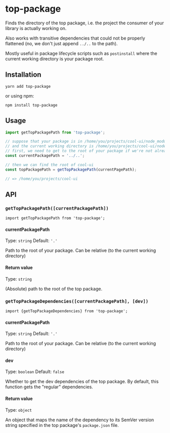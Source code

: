 # top-package

Finds the directory of the top package, i.e. the project the consumer of your library is actually working on.

Also works with transitive dependencies that could not be properly flattened (no, we don't just append `../..` to the path).

Mostly useful in package lifecycle scripts such as `postinstall` where the current working directory is your package root.

## Installation

	yarn add top-package

or using npm:

	npm install top-package

## Usage

```js
import getTopPackagePath from 'top-package';

// suppose that your package is in /home/you/projects/cool-ui/node_modules/your-awesome-lib
// and the current working directory is /home/you/projects/cool-ui/node_modules/your-awesome-lib/lib/util
// first, we need to get to the root of your package if we're not already there
const currentPackagePath = '../..';

// then we can find the root of cool-ui
const topPackagePath = getTopPackagePath(currentPagePath);

// => /home/you/projects/cool-ui
```

## API

### `getTopPackagePath([currentPackagePath])`

`import getTopPackagePath from 'top-package';`

#### currentPackagePath
Type: `string`
Default: `'.'`

Path to the root of your package. Can be relative (to the current working directory)

#### Return value
Type: `string`

(Absolute) path to the root of the top package.

### `getTopPackageDependencies([currentPackagePath], [dev])`

`import {getTopPackageDependencies} from 'top-package';`

#### currentPackagePath
Type: `string`
Default: `'.'`

Path to the root of your package. Can be relative (to the current working directory)

#### dev
Type: `boolean`
Default: `false`

Whether to get the dev dependencies of the top package. By default, this function gets the "regular" dependencies.

#### Return value
Type: `object`

An object that maps the name of the dependency to its SemVer version string specified in the top package's `package.json` file.
